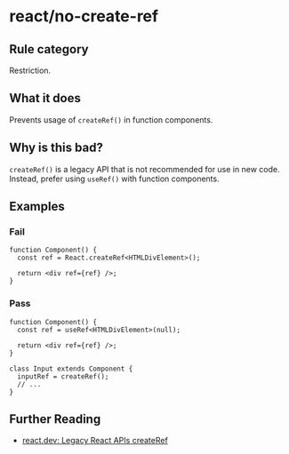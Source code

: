 # react/no-create-ref

## Rule category

Restriction.

## What it does

Prevents usage of `createRef()` in function components.

## Why is this bad?

`createRef()` is a legacy API that is not recommended for use in new code. Instead, prefer using `useRef()` with function components.

## Examples

### Fail

```tsx
function Component() {
  const ref = React.createRef<HTMLDivElement>();

  return <div ref={ref} />;
}
```

### Pass

```tsx
function Component() {
  const ref = useRef<HTMLDivElement>(null);

  return <div ref={ref} />;
}
```

```tsx
class Input extends Component {
  inputRef = createRef();
  // ...
}
```

## Further Reading

- [react.dev: Legacy React APIs createRef](https://react.dev/reference/react/createRef)
